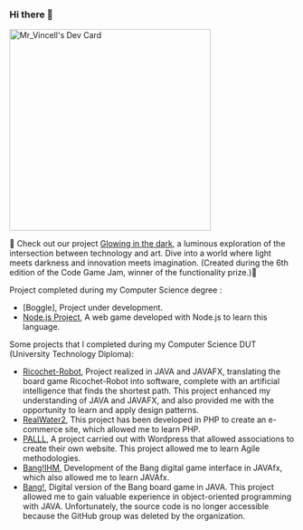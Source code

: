 ### Hi there 👋

<a href="https://app.daily.dev/mrvincell"><img src="https://api.daily.dev/devcards/v2/0AIBUfx28MljkXLQsqnje.png?r=ojs&type=default" width="356" alt="Mr_Vincell's Dev Card"/></a>

🌟 Check out our project [Glowing in the dark](https://rakowskimaelis.itch.io/glowing-in-the-dark), a luminous exploration of the intersection between technology and art. Dive into a world where light meets darkness and innovation meets imagination. (Created during the 6th edition of the Code Game Jam, winner of the functionality prize.)🌟
  
Project completed during my Computer Science degree : 
- [Boggle], Project under development.
- [Node.js Project](https://github.com/vincent-bernardon/projet_web), A web game developed with Node.js to learn this language.
  
  
Some projects that I completed during my Computer Science DUT (University Technology Diploma):
- [Ricochet-Robot](https://github.com/vincent-bernardon/Ricochet-Robot), Project realized in JAVA and JAVAFX, translating the board game Ricochet-Robot into software, complete with an artificial intelligence that finds the shortest path. This project enhanced my understanding of JAVA and JAVAFX, and also provided me with the opportunity to learn and apply design patterns.
- [RealWater2](https://github.com/vincent-bernardon/RealWater2), This project has been developed in PHP to create an e-commerce site, which allowed me to learn PHP.
- [PALLL](https://webinfo.iutmontp.univ-montp2.fr/~lemeyeurr/wordpress/), A project carried out with Wordpress that allowed associations to create their own website. This project allowed me to learn Agile methodologies.
- [Bang!IHM](https://github.com/IUTInfoMontp-M2105/projetihm-BernardonBravoBurnichonGregoire), Development of the Bang digital game interface in JAVAfx, which also allowed me to learn JAVAfx.
- [Bang!](https://github.com/IUTInfoMontp-M2103/projetbang-bernardonburnichonbravogregoire), Digital version of the Bang board game in JAVA. This project allowed me to gain valuable experience in object-oriented programming with JAVA. Unfortunately, the source code is no longer accessible because the GitHub group was deleted by the organization.

<!--
**vincent-bernardon/vincent-bernardon** is a ✨ _special_ ✨ repository because its `README.md` (this file) appears on your GitHub profile.

Here are some ideas to get you started:

- 🔭 I’m currently working on ...
- 🌱 I’m currently learning ...
- 👯 I’m looking to collaborate on ...
- 🤔 I’m looking for help with ...
- 💬 Ask me about ...
- 📫 How to reach me: ...
- 😄 Pronouns: ...
- ⚡ Fun fact: ...
-->
